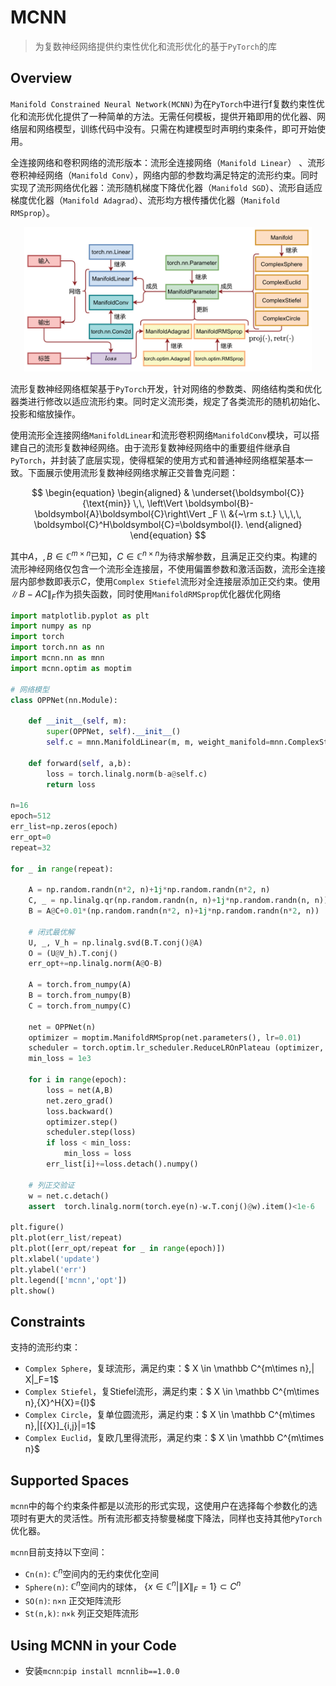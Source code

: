 # MCNN

> 为复数神经网络提供约束性优化和流形优化的基于`PyTorch`的库

## Overview

`Manifold Constrained Neural Network(MCNN)`为在`PyTorch`中进行f复数约束性优化和流形优化提供了一种简单的方法。无需任何模板，提供开箱即用的优化器、网络层和网络模型，训练代码中没有。只需在构建模型时声明约束条件，即可开始使用。

全连接网络和卷积网络的流形版本：流形全连接网络（`Manifold Linear`） 、流形卷积神经网络（`Manifold Conv`），网络内部的参数均满足特定的流形约束。同时实现了流形网络优化器：流形随机梯度下降优化器（`Manifold SGD`）、流形自适应梯度优化器（`Manifold Adagrad`）、流形均方根传播优化器（`Manifold RMSprop`）。



<center><img src=".\img\arch.png" style="zoom: 45%;" /></center>

流形复数神经网络框架基于`PyTorch`开发，针对网络的参数类、网络结构类和优化器类进行修改以适应流形约束。同时定义流形类，规定了各类流形的随机初始化、投影和缩放操作。

使用流形全连接网络`ManifoldLinear`和流形卷积网络`ManifoldConv`模块，可以搭建自己的流形复数神经网络。由于流形复数神经网络中的重要组件继承自`PyTorch`，并封装了底层实现，使得框架的使用方式和普通神经网络框架基本一致。下面展示使用流形复数神经网络求解正交普鲁克问题：


$$
\begin{equation}
    \begin{aligned}                                         & \underset{\boldsymbol{C}}{\text{min}} \,\,  \left\Vert \boldsymbol{B}-\boldsymbol{A}\boldsymbol{C}\right\Vert _F \\ &{~\rm s.t.} \,\,\,\,  \boldsymbol{C}^H\boldsymbol{C}=\boldsymbol{I}.
    \end{aligned}
\end{equation}
$$

其中$A$，$,B \in\mathbb C^{m \times n}$已知，$C \in\mathbb C^{n \times n }$为待求解参数，且满足正交约束。构建的流形神经网络仅包含一个流形全连接层，不使用偏置参数和激活函数，流形全连接层内部参数即表示$C$，使用`Complex Stiefel`流形对全连接层添加正交约束。使用$\| B-AC\| _F$作为损失函数，同时使用`ManifoldRMSprop`优化器优化网络

```python
import matplotlib.pyplot as plt
import numpy as np
import torch
import torch.nn as nn
import mcnn.nn as mnn
import mcnn.optim as moptim

# 网络模型
class OPPNet(nn.Module):

    def __init__(self, m):
        super(OPPNet, self).__init__()
        self.c = mnn.ManifoldLinear(m, m, weight_manifold=mnn.ComplexStiefel, bias=False).to(torch.complex128).weight

    def forward(self, a,b):
        loss = torch.linalg.norm(b-a@self.c)
        return loss

n=16
epoch=512
err_list=np.zeros(epoch)
err_opt=0
repeat=32

for _ in range(repeat):
    
    A = np.random.randn(n*2, n)+1j*np.random.randn(n*2, n)
    C, _ = np.linalg.qr(np.random.randn(n, n)+1j*np.random.randn(n, n))
    B = A@C+0.01*(np.random.randn(n*2, n)+1j*np.random.randn(n*2, n))
    
    # 闭式最优解
    U, _, V_h = np.linalg.svd(B.T.conj()@A)
    O = (U@V_h).T.conj()
    err_opt+=np.linalg.norm(A@O-B)

    A = torch.from_numpy(A)
    B = torch.from_numpy(B)
    C = torch.from_numpy(C)
    
    net = OPPNet(n)
    optimizer = moptim.ManifoldRMSprop(net.parameters(), lr=0.01)
    scheduler = torch.optim.lr_scheduler.ReduceLROnPlateau (optimizer, factor=0.5,patience=12, verbose=False)
    min_loss = 1e3
    
    for i in range(epoch):
        loss = net(A,B)
        net.zero_grad()
        loss.backward()
        optimizer.step()
        scheduler.step(loss)
        if loss < min_loss:
            min_loss = loss
        err_list[i]+=loss.detach().numpy()
    
    # 列正交验证
    w = net.c.detach()
    assert  torch.linalg.norm(torch.eye(n)-w.T.conj()@w).item()<1e-6

plt.figure()
plt.plot(err_list/repeat)
plt.plot([err_opt/repeat for _ in range(epoch)])
plt.xlabel('update')
plt.ylabel('err')
plt.legend(['mcnn','opt'])
plt.show()
```

## Constraints

支持的流形约束：

* `Complex Sphere`，复球流形，满足约束：$ X \in \mathbb C^{m\times n},\| X\|_F=1$
* `Complex Stiefel`，复Stiefel流形，满足约束：$ X \in \mathbb C^{m\times n},{X}^H{X}={I}$
* `Complex Circle`，复单位圆流形，满足约束：$ X \in \mathbb C^{m\times n},|[{X}]_{i,j}|=1$
* `Complex Euclid`，复欧几里得流形，满足约束：$ X \in \mathbb C^{m\times n}$

## Supported Spaces

`mcnn`中的每个约束条件都是以流形的形式实现，这使用户在选择每个参数化的选项时有更大的灵活性。所有流形都支持黎曼梯度下降法，同样也支持其他`PyTorch`优化器。

`mcnn`目前支持以下空间：

* `Cn(n)`: $\mathbb C^n$空间内的无约束优化空间
* `Sphere(n)`:  $\mathbb C^n$空间内的球体， $\{x\in \mathbb C^n | \|X\|_F=1\} \subset C^n$
* `SO(n)`:  `n×n` 正交矩阵流形
* `St(n,k)`:  `n×k` 列正交矩阵流形

## Using MCNN in your Code

* 安装`mcnn`:`pip install mcnnlib==1.0.0`

